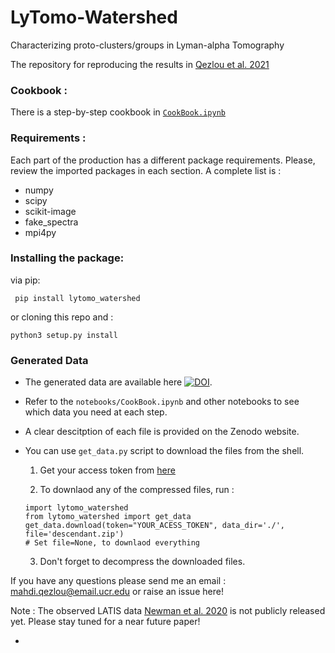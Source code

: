 # LyTomo-Watershed
Characterizing proto-clusters/groups in Lyman-alpha Tomography

The repository for reproducing the results in [Qezlou et al. 2021](https://arxiv.org/abs/2112.03930)

### Cookbook :

There is a step-by-step cookbook in [`CookBook.ipynb`](https://github.com/mahdiqezlou/LyTomo-Watershed/blob/main/CookBook.ipynb)

### Requirements :

Each part of the production has a different package requirements. 
Please, review the imported packages in each section. A complete list is :


- numpy
- scipy
- scikit-image
- fake_spectra
- mpi4py

### Installing the package:

via pip:

` pip install lytomo_watershed`

or cloning this repo and :

` python3 setup.py install `

### Generated Data

- The generated data are available here [![DOI](https://zenodo.org/badge/DOI/10.5281/zenodo.5770883.svg)](https://doi.org/10.5281/zenodo.5770883). 
- Refer to the `notebooks/CookBook.ipynb` and other notebooks to see which data you need at each step. 
- A clear descitption of each file is provided on the Zenodo website. 

- You can use `get_data.py` script to download the files from the shell.

     1. Get your access token from [here](https://zenodo.org/account/settings/applications/tokens/new/)
     
     2. To downlaod any of the compressed files, run :
     ```
     import lytomo_watershed
     from lytomo_watershed import get_data
     get_data.download(token="YOUR_ACESS_TOKEN", data_dir='./', file='descendant.zip')
     # Set file=None, to downlaod everything
    ```
     3. Don't forget to decompress the downloaded files.

If you have any questions please send me an email : mahdi.qezlou@email.ucr.edu or raise an issue here!

Note : The observed LATIS data [Newman et al. 2020](https://arxiv.org/abs/2002.10676) is not publicly released yet. 
       Please stay tuned for a near future paper!


- 
